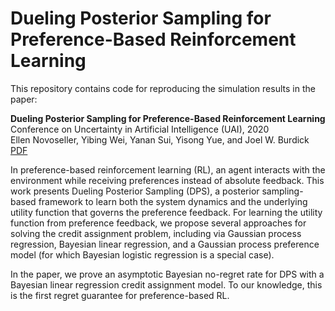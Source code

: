 # Dueling Posterior Sampling for Preference-Based Reinforcement Learning

This repository contains code for reproducing the simulation results in the paper:

**Dueling Posterior Sampling for Preference-Based Reinforcement Learning**<br/>
Conference on Uncertainty in Artificial Intelligence (UAI), 2020<br/>
Ellen Novoseller, Yibing Wei, Yanan Sui, Yisong Yue, and Joel W. Burdick<br/>
[PDF](https://arxiv.org/abs/1908.01289)

In preference-based reinforcement learning (RL), an agent interacts with the environment
while receiving preferences instead of absolute feedback. This work presents Dueling Posterior Sampling (DPS), a posterior
sampling-based framework to learn both the system dynamics and the underlying
utility function that governs the preference feedback. For learning the utility function from preference feedback, we propose several 
approaches for solving the credit assignment problem,
including via Gaussian process regression, Bayesian linear regression, and a Gaussian process preference
model (for which Bayesian logistic regression is a special case).

In the paper, we prove an asymptotic Bayesian no-regret rate for DPS with a Bayesian linear regression
credit assignment model. To our knowledge, this is the first regret guarantee for preference-based RL. 
